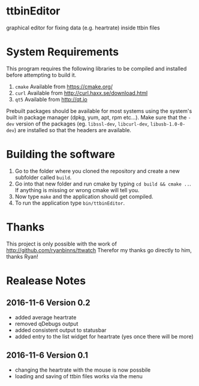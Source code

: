 ttbinEditor
===========

graphical editor for fixing data (e.g. heartrate) inside ttbin files

System Requirements
===================

This program requires the following libraries to be compiled and installed
before attempting to build it.

1. `cmake`
   Available from https://cmake.org/
2. `curl`
   Available from http://curl.haxx.se/download.html
3. `qt5`
   Available from http://qt.io

Prebuilt packages should be available for most systems using the system's
built in package manager (dpkg, yum, apt, rpm etc...). Make sure that the
`-dev` version of the packages (eg. `libssl-dev`, `libcurl-dev`, `libusb-1.0-0-dev`)
are installed so that the headers are available.

Building the software
=====================

1. Go to the folder where you cloned the repository and create a new 
   subfolder called `build`.
2. Go into that new folder and run cmake by typing `cd build && cmake ..`. 
   If anything is missing or wrong cmake will tell you.
3. Now type `make` and the application should get compiled.
4. To run the application type `bin/ttbinEditor`.

Thanks
======

This project is only possible with the work of http://github.com/ryanbinns/ttwatch
Therefor my thanks go directly to him, thanks Ryan!

Realease Notes
==============

2016-11-6    Version 0.2
------------------------

* added average heartrate
* removed qDebugs output
* added consistent output to statusbar
* added entry to the list widget for heartrate (yes once there will be more)

2016-11-6    Version 0.1  
------------------------

* changing the heartrate with the mouse is now possbile
* loading and saving of ttbin files works via the menu


